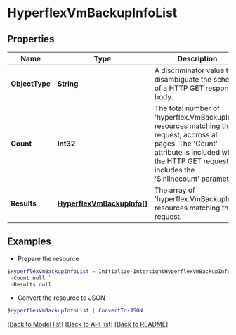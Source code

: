 # HyperflexVmBackupInfoList
## Properties

Name | Type | Description | Notes
------------ | ------------- | ------------- | -------------
**ObjectType** | **String** | A discriminator value to disambiguate the schema of a HTTP GET response body. | 
**Count** | **Int32** | The total number of &#39;hyperflex.VmBackupInfo&#39; resources matching the request, accross all pages. The &#39;Count&#39; attribute is included when the HTTP GET request includes the &#39;$inlinecount&#39; parameter. | [optional] 
**Results** | [**HyperflexVmBackupInfo[]**](HyperflexVmBackupInfo.md) | The array of &#39;hyperflex.VmBackupInfo&#39; resources matching the request. | [optional] 

## Examples

- Prepare the resource
```powershell
$HyperflexVmBackupInfoList = Initialize-IntersightHyperflexVmBackupInfoList  -ObjectType null `
 -Count null `
 -Results null
```

- Convert the resource to JSON
```powershell
$HyperflexVmBackupInfoList | ConvertTo-JSON
```

[[Back to Model list]](../README.md#documentation-for-models) [[Back to API list]](../README.md#documentation-for-api-endpoints) [[Back to README]](../README.md)

